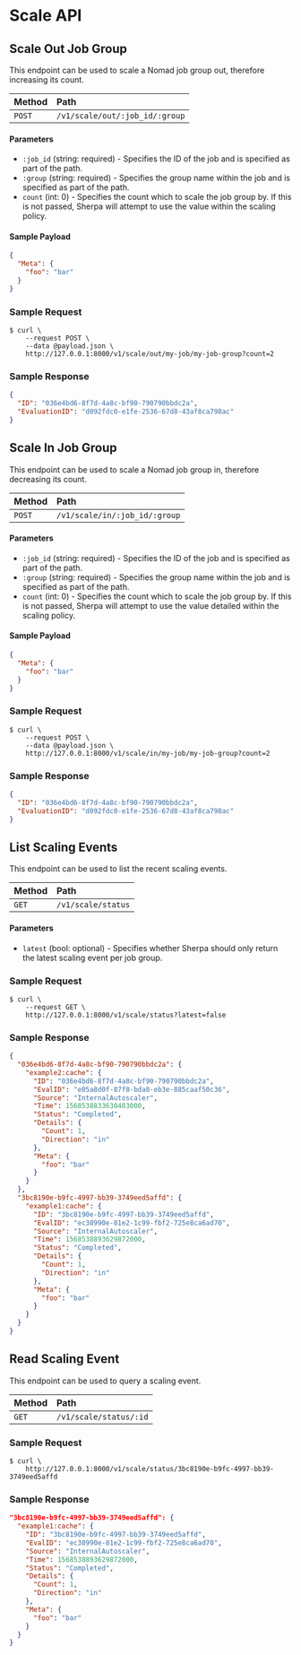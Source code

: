 # Scale API

## Scale Out Job Group

This endpoint can be used to scale a Nomad job group out, therefore increasing its count.

| Method   | Path                         |
| :--------------------------- | :--------------------- |
| `POST`    | `/v1/scale/out/:job_id/:group`              | `201 application/binary` |

#### Parameters

* `:job_id` (string: required) - Specifies the ID of the job and is specified as part of the path.
* `:group` (string: required) - Specifies the group name within the job and is specified as part of the path.
* `count` (int: 0) - Specifies the count which to scale the job group by. If this is not passed, Sherpa will attempt to use the value within the scaling policy.

#### Sample Payload
```json
{
  "Meta": {
    "foo": "bar"
  }
}
```

### Sample Request

```
$ curl \
    --request POST \
    --data @payload.json \
    http://127.0.0.1:8000/v1/scale/out/my-job/my-job-group?count=2
```

### Sample Response

```json
{
  "ID": "036e4bd6-8f7d-4a8c-bf90-790790bbdc2a",
  "EvaluationID": "d092fdc0-e1fe-2536-67d8-43af8ca798ac"
}
```

## Scale In Job Group

This endpoint can be used to scale a Nomad job group in, therefore decreasing its count.

| Method   | Path                         |
| :--------------------------- | :--------------------- |
| `POST`    | `/v1/scale/in/:job_id/:group`              | `201 application/binary` |

#### Parameters

* `:job_id` (string: required) - Specifies the ID of the job and is specified as part of the path.
* `:group` (string: required) - Specifies the group name within the job and is specified as part of the path.
* `count` (int: 0) - Specifies the count which to scale the job group by. If this is not passed, Sherpa will attempt to use the value detailed within the scaling policy.

#### Sample Payload
```json
{
  "Meta": {
    "foo": "bar"
  }
}
```

### Sample Request

```
$ curl \
    --request POST \
    --data @payload.json \
    http://127.0.0.1:8000/v1/scale/in/my-job/my-job-group?count=2
```

### Sample Response

```json
{
  "ID": "036e4bd6-8f7d-4a8c-bf90-790790bbdc2a",
  "EvaluationID": "d092fdc0-e1fe-2536-67d8-43af8ca798ac"
}
```

## List Scaling Events

This endpoint can be used to list the recent scaling events.

| Method   | Path                         |
| :--------------------------- | :--------------------- |
| `GET`    | `/v1/scale/status`              | `200 application/binary` |


#### Parameters

* `latest` (bool: optional) - Specifies whether Sherpa should only return the latest scaling event per job group.

### Sample Request

```
$ curl \
    --request GET \
    http://127.0.0.1:8000/v1/scale/status?latest=false
```

### Sample Response

```json
{
  "036e4bd6-8f7d-4a8c-bf90-790790bbdc2a": {
    "example2:cache": {
      "ID": "036e4bd6-8f7d-4a8c-bf90-790790bbdc2a",
      "EvalID": "e05a8d0f-87f8-bda8-eb3e-885caaf50c36",
      "Source": "InternalAutoscaler",
      "Time": 1568538833630403000,
      "Status": "Completed",
      "Details": {
        "Count": 1,
        "Direction": "in"
      },
      "Meta": {
        "foo": "bar"
      }
    }
  },
  "3bc8190e-b9fc-4997-bb39-3749eed5affd": {
    "example1:cache": {
      "ID": "3bc8190e-b9fc-4997-bb39-3749eed5affd",
      "EvalID": "ec38990e-81e2-1c99-fbf2-725e8ca6ad70",
      "Source": "InternalAutoscaler",
      "Time": 1568538893629872000,
      "Status": "Completed",
      "Details": {
        "Count": 1,
        "Direction": "in"
      },
      "Meta": {
        "foo": "bar"
      }
    }
  }
}
```

## Read Scaling Event

This endpoint can be used to query a scaling event.

| Method   | Path                         |
| :--------------------------- | :--------------------- |
| `GET`    | `/v1/scale/status/:id`              | `200 application/binary` |

### Sample Request

```
$ curl \
    http://127.0.0.1:8000/v1/scale/status/3bc8190e-b9fc-4997-bb39-3749eed5affd
```

### Sample Response

```json
"3bc8190e-b9fc-4997-bb39-3749eed5affd": {
  "example1:cache": {
    "ID": "3bc8190e-b9fc-4997-bb39-3749eed5affd",
    "EvalID": "ec38990e-81e2-1c99-fbf2-725e8ca6ad70",
    "Source": "InternalAutoscaler",
    "Time": 1568538893629872000,
    "Status": "Completed",
    "Details": {
      "Count": 1,
      "Direction": "in"
    },
    "Meta": {
      "foo": "bar"
    }
  }
}
```
